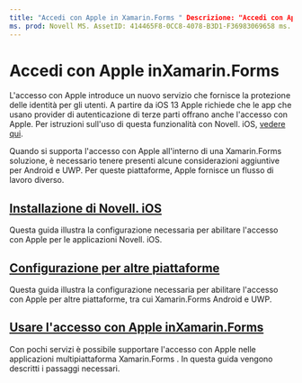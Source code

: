 ```yaml
---
title: "Accedi con Apple in Xamarin.Forms " Descrizione: "Accedi con Apple fornisce la protezione delle identità per gli utenti e può essere implementato per scenari per dispositivi mobili multipiattaforma in Xamarin.Forms ".
ms. prod: Novell MS. AssetID: 414465F8-0CC8-4078-B3D1-F36983069658 ms. Technology: Novell-Forms Author: davidortinau ms. Author: daortin ms. Date: 09/10/2019 no-loc: [ Xamarin.Forms , Xamarin.Essentials ]
---
```


# <a name="sign-in-with-apple-in-xamarinforms"></a>Accedi con Apple inXamarin.Forms

L'accesso con Apple introduce un nuovo servizio che fornisce la protezione delle identità per gli utenti. A partire da iOS 13 Apple richiede che le app che usano provider di autenticazione di terze parti offrano anche l'accesso con Apple. Per istruzioni sull'uso di questa funzionalità con Novell. iOS, [vedere qui](~/ios/platform/ios13/sign-in.md).

Quando si supporta l'accesso con Apple all'interno di una Xamarin.Forms soluzione, è necessario tenere presenti alcune considerazioni aggiuntive per Android e UWP. Per queste piattaforme, Apple fornisce un flusso di lavoro diverso.

## <a name="setup-for-xamarinios"></a>[Installazione di Novell. iOS](~/ios/platform/ios13/sign-in.md)

Questa guida illustra la configurazione necessaria per abilitare l'accesso con Apple per le applicazioni Novell. iOS.

## <a name="setup-for-other-platforms"></a>[Configurazione per altre piattaforme](setup.md)

Questa guida illustra la configurazione necessaria per abilitare l'accesso con Apple per altre piattaforme, tra cui Xamarin.Forms Android e UWP.

## <a name="use-sign-in-with-apple-in-xamarinformsandroid-ios-sign-inmd"></a>[Usare l'accesso con Apple inXamarin.Forms](android-ios-sign-in.md)

Con pochi servizi è possibile supportare l'accesso con Apple nelle applicazioni multipiattaforma Xamarin.Forms . In questa guida vengono descritti i passaggi necessari.

